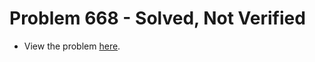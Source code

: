 # Problem 668 - Solved, Not Verified
- View the problem [here](https://projecteuler.net/problem=668).
